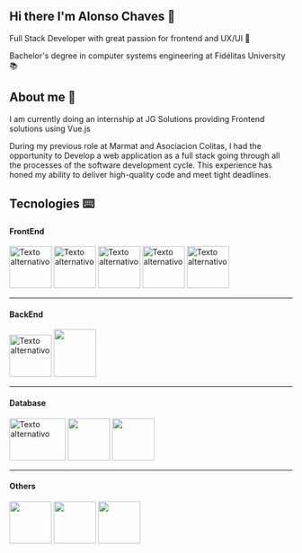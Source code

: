 ## Hi there I'm Alonso Chaves 👋

Full Stack Developer with great passion for frontend and UX/UI 🎨

Bachelor's degree in computer systems engineering at Fidélitas University 📚

## About me 🧑

I am currently doing an internship at JG Solutions providing Frontend solutions using Vue.js

During my previous role at Marmat and Asociacion Colitas, I had the opportunity to Develop a web application as a full stack going through all the processes of the software development cycle. This experience has honed my ability to deliver high-quality code and meet tight deadlines.


## Tecnologies ⌨️

#### FrontEnd
<a> <img src="https://cdn.icon-icons.com/icons2/2107/PNG/512/file_type_html_icon_130541.png" alt="Texto alternativo" width="75" height="75"> </a>
<img src="https://cdn4.iconfinder.com/data/icons/social-media-logos-6/512/121-css3-512.png" alt="Texto alternativo" width="75" height="75">
<img src="https://www.freepnglogos.com/uploads/javascript-png/javascript-vector-logo-yellow-png-transparent-javascript-vector-12.png" alt="Texto alternativo" width="75" height="75">
<img src="https://cdn.icon-icons.com/icons2/2699/PNG/512/reactjs_logo_icon_168875.png" alt="Texto alternativo" width="75" height="75">
<img src="https://cdn.icon-icons.com/icons2/2415/PNG/512/bootstrap_plain_logo_icon_146619.png" alt="Texto alternativo" width="75" height="75">

----

#### BackEnd
<a> <img src="https://upload.wikimedia.org/wikipedia/commons/thumb/7/7d/Microsoft_.NET_logo.svg/456px-Microsoft_.NET_logo.svg.png" alt="Texto alternativo" width="75" height="75"> </a>
<img src="https://uxwing.com/wp-content/themes/uxwing/download/brands-and-social-media/c-sharp-programming-language-icon.png" width="75" height="85">

----

#### Database
<a> <img src="https://encrypted-tbn0.gstatic.com/images?q=tbn:ANd9GcQQ09OTzBzQZZUJpf7wFKOoP9dkdM7wgdG9YA" alt="Texto alternativo" width="100" height="75"> </a>
<img src="https://cdn.icon-icons.com/icons2/2415/PNG/512/oracle_original_logo_icon_146401.png" width="75" height="75">
<img src="https://cdn.icon-icons.com/icons2/691/PNG/512/google_firebase_icon-icons.com_61475.png" width="75" height="75">

----

#### Others

<a> <img src="https://cdn.icon-icons.com/icons2/2699/PNG/512/figma_logo_icon_170157.png" width="75" height="75"> </a>
<img src="https://static-00.iconduck.com/assets.00/azure-devops-color-icon-512x511-zvrax40q.png" width="75" height="75">
<img src="https://cdn.icon-icons.com/icons2/836/PNG/512/Github_icon-icons.com_66788.png" width="75" height="75">

<!--
**alonsocha07/alonsocha07** is a ✨ _special_ ✨ repository because its `README.md` (this file) appears on your GitHub profile.

Here are some ideas to get you started:

- 🔭 I’m currently working on ...
- 🌱 I’m currently learning ...
- 👯 I’m looking to collaborate on ...
- 🤔 I’m looking for help with ...
- 💬 Ask me about ...
- 📫 How to reach me: ...
- 😄 Pronouns: ...
- ⚡ Fun fact: ...
-->
